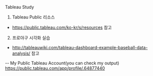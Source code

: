 Tableau Study

1. Tableau Public 리소스
- https://public.tableau.com/ko-kr/s/resources 
참고

2. 프로야구 시각화 실습
- http://tableauwiki.com/tableau-dashboard-example-baseball-data-analysis/ 
참고

--
My Public Tableau Account(you can check my output) 
https://public.tableau.com/app/profile/.64877440
